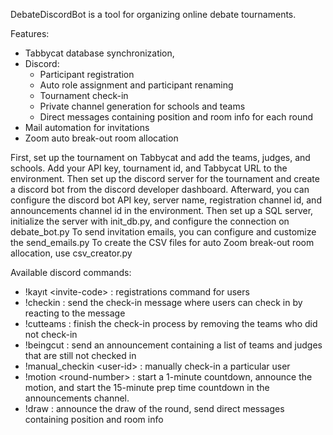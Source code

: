 DebateDiscordBot is a tool for organizing online debate tournaments.

Features:
-	Tabbycat database synchronization,
-	Discord: 
    -   Participant registration 
    -   Auto role assignment and participant renaming
    -   Tournament check-in
    -   Private channel generation for schools and teams
    -   Direct messages containing position and room info for each round 
-	Mail automation for invitations
-	Zoom auto break-out room allocation

First, set up the tournament on Tabbycat and add the teams, judges, and schools.
Add your API key, tournament id, and Tabbycat URL to the environment.
Then set up the discord server for the tournament and create a discord bot from the discord developer dashboard. Afterward, you can configure the discord bot API key, server name, registration channel id, and announcements channel id in the environment.
Then set up a SQL server, initialize the server with init_db.py, and configure the connection on debate_bot.py
To send invitation emails, you can configure and customize the send_emails.py
To create the CSV files for auto Zoom break-out room allocation, use csv_creator.py

Available discord commands:
-	!kayıt \<invite-code> : registrations command for users
-	!checkin : send the check-in message where users can check in by reacting to the message
-	!cutteams : finish the check-in process by removing the teams who did not check-in
-	!beingcut : send an announcement containing a list of teams and judges that are still not checked in
-	!manual_checkin \<user-id> : manually check-in a particular user
-	!motion \<round-number> : start a 1-minute countdown, announce the motion, and start the 15-minute prep time countdown in the announcements channel.
-	!draw : announce the draw of the round, send direct messages containing position and room info 
